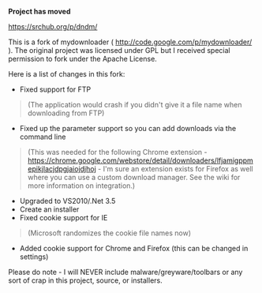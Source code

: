 **Project has moved**

https://srchub.org/p/dndm/

This is a fork of mydownloader ( http://code.google.com/p/mydownloader/ ). The original project was licensed under GPL but I received special permission to fork under the Apache License.

Here is a list of changes in this fork:

  * Fixed support for FTP
> (The application would crash if you didn't give it a file name when downloading from FTP)
  * Fixed up the parameter support so you can add downloads via the command line
> (This was needed for the following Chrome extension - https://chrome.google.com/webstore/detail/downloaders/lfjamigppmepikjlacjdpgjaiojdjhoj - I'm sure an extension exists for Firefox as well where you can use a custom download manager. See the wiki for more information on integration.)
  * Upgraded to VS2010/.Net 3.5
  * Create an installer
  * Fixed cookie support for IE
> (Microsoft randomizes the cookie file names now)
  * Added cookie support for Chrome and Firefox (this can be changed in settings)

Please do note - I will NEVER include malware/greyware/toolbars or any sort of crap in this project, source, or installers.